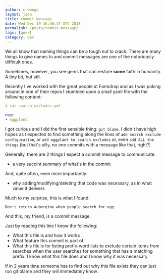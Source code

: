 ```yaml
---
author: cromega
layout: json
title: commit message
date: Wed Dec 19 16:46:47 UTC 2018
permalink: /posts/commit-message/
tags: [geek]
category: dev
---
```


We all know that naming things can be a tough nut to crack. There are many things to give names to and commit messages are one of the notoriously difficult ones.

Sometimes, however, you see gems that can restore **some** faith in humanity. A tiny bit, but still.

<!-- more -->

Recently I've worked with the great people at Farmdrop and as I was poking around in one of their repos I stumbled upon a small yaml file with the following content:

```yaml
$ cat search_excludes.yml

egg:
- eggplant
```

I got curious and I did the first sensible thing: `git blame`. I didn't have high hopes as I expected to find something along the lines of `add search exclude configuration`, or `add eggplant to search excludes` or, even `add ALL the things` (but that's silly, no one commits with a message like that, right?)

Generally, there are 2 things I expect a commit message to communicate:

* a very succint summary of what's in the commit

And, quite often, even more importantly:

* why adding/modifying/deleting that code was necessary, as in what value it delivers

Much to my surprise, this is what I found:

```
Don't return Aubergine when people search for egg
````

And this, my friend, is a commit message.

Just by reading this line I know the following:

* What this file is and how it works
* What feature this commit is part of
* What this file is for listing prefix-word lists to exclude certain items from searches when the user searches for something that has a matching prefix. I know what this file does and I know why it was necessary.

If in 2 years time someone has to find out why this file exists they can just run git blame and they will immediately know.

